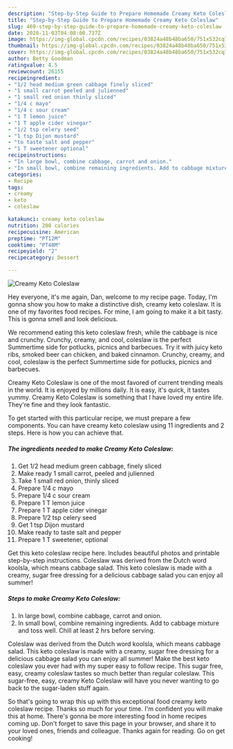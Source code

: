 ```yaml
---
description: "Step-by-Step Guide to Prepare Homemade Creamy Keto Coleslaw"
title: "Step-by-Step Guide to Prepare Homemade Creamy Keto Coleslaw"
slug: 469-step-by-step-guide-to-prepare-homemade-creamy-keto-coleslaw
date: 2020-11-03T04:08:00.737Z
image: https://img-global.cpcdn.com/recipes/03824a48b48ba650/751x532cq70/creamy-keto-coleslaw-recipe-main-photo.jpg
thumbnail: https://img-global.cpcdn.com/recipes/03824a48b48ba650/751x532cq70/creamy-keto-coleslaw-recipe-main-photo.jpg
cover: https://img-global.cpcdn.com/recipes/03824a48b48ba650/751x532cq70/creamy-keto-coleslaw-recipe-main-photo.jpg
author: Betty Goodman
ratingvalue: 4.5
reviewcount: 26155
recipeingredient:
- "1/2 head medium green cabbage finely sliced"
- "1 small carrot peeled and julienned"
- "1 small red onion thinly sliced"
- "1/4 c mayo"
- "1/4 c sour cream"
- "1 T lemon juice"
- "1 T apple cider vinegar"
- "1/2 tsp celery seed"
- "1 tsp Dijon mustard"
- "to taste salt and pepper"
- "1 T sweetener optional"
recipeinstructions:
- "In large bowl, combine cabbage, carrot and onion."
- "In small bowl, combine remaining ingredients. Add to cabbage mixture and toss well. Chill at least 2 hrs before serving."
categories:
- Recipe
tags:
- creamy
- keto
- coleslaw

katakunci: creamy keto coleslaw 
nutrition: 208 calories
recipecuisine: American
preptime: "PT12M"
cooktime: "PT48M"
recipeyield: "2"
recipecategory: Dessert

---
```



![Creamy Keto Coleslaw](https://img-global.cpcdn.com/recipes/03824a48b48ba650/751x532cq70/creamy-keto-coleslaw-recipe-main-photo.jpg)

Hey everyone, it's me again, Dan, welcome to my recipe page. Today, I'm gonna show you how to make a distinctive dish, creamy keto coleslaw. It is one of my favorites food recipes. For mine, I am going to make it a bit tasty. This is gonna smell and look delicious.

We recommend eating this keto coleslaw fresh, while the cabbage is nice and crunchy. Crunchy, creamy, and cool, coleslaw is the perfect Summertime side for potlucks, picnics and barbecues. Try it with juicy keto ribs, smoked beer can chicken, and baked cinnamon. Crunchy, creamy, and cool, coleslaw is the perfect Summertime side for potlucks, picnics and barbecues.

Creamy Keto Coleslaw is one of the most favored of current trending meals in the world. It is enjoyed by millions daily. It is easy, it's quick, it tastes yummy. Creamy Keto Coleslaw is something that I have loved my entire life. They're fine and they look fantastic.


To get started with this particular recipe, we must prepare a few components. You can have creamy keto coleslaw using 11 ingredients and 2 steps. Here is how you can achieve that.

<!--inarticleads1-->

##### The ingredients needed to make Creamy Keto Coleslaw:

1. Get 1/2 head medium green cabbage, finely sliced
1. Make ready 1 small carrot, peeled and julienned
1. Take 1 small red onion, thinly sliced
1. Prepare 1/4 c mayo
1. Prepare 1/4 c sour cream
1. Prepare 1 T lemon juice
1. Prepare 1 T apple cider vinegar
1. Prepare 1/2 tsp celery seed
1. Get 1 tsp Dijon mustard
1. Make ready to taste salt and pepper
1. Prepare 1 T sweetener, optional


Get this keto coleslaw recipe here. Includes beautiful photos and printable step-by-step instructions. Coleslaw was derived from the Dutch word koolsla, which means cabbage salad. This keto coleslaw is made with a creamy, sugar free dressing for a delicious cabbage salad you can enjoy all summer! 

<!--inarticleads2-->

##### Steps to make Creamy Keto Coleslaw:

1. In large bowl, combine cabbage, carrot and onion.
1. In small bowl, combine remaining ingredients. Add to cabbage mixture and toss well. Chill at least 2 hrs before serving.


Coleslaw was derived from the Dutch word koolsla, which means cabbage salad. This keto coleslaw is made with a creamy, sugar free dressing for a delicious cabbage salad you can enjoy all summer! Make the best keto coleslaw you ever had with my super easy to follow recipe. This sugar free, easy, creamy coleslaw tastes so much better than regular coleslaw. This sugar-free, easy, creamy Keto Coleslaw will have you never wanting to go back to the sugar-laden stuff again. 

So that's going to wrap this up with this exceptional food creamy keto coleslaw recipe. Thanks so much for your time. I'm confident you will make this at home. There's gonna be more interesting food in home recipes coming up. Don't forget to save this page in your browser, and share it to your loved ones, friends and colleague. Thanks again for reading. Go on get cooking!

